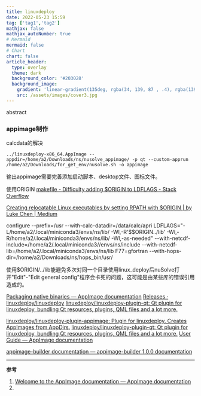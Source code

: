 ```yaml
---
title: linuxdeploy
date: 2022-05-23 15:59
tag: ['tag1','tag2']
mathjax: false
mathjax_autoNumber: true
# Mermaid
mermaid: false
# Chart
chart: false
article_header:
  type: overlay
  theme: dark
  background_color: '#203028'
  background_image:
    gradient: 'linear-gradient(135deg, rgba(34, 139, 87 , .4), rgba(139, 34, 139, .4))'
    src: /assets/images/cover3.jpg
---
```


abstract

<!--more-->

### appimage制作

calcdata的解决

```
../linuxdeploy-x86_64.AppImage --appdir=/home/a2/Downloads/ns/nusolve_appimage/ -p qt --custom-apprun /home/a2/Downloads/for_get_env/nusolve.sh -o appimage
```

输出appimage需要完善添加启动脚本、desktop文件、图标文件。


使用ORIGIN
[makefile - Difficulty adding $ORIGIN to LDFLAGS - Stack Overflow](https://stackoverflow.com/questions/62034115/difficulty-adding-origin-to-ldflags)

[Creating relocatable Linux executables by setting RPATH with $ORIGIN | by Luke Chen | Medium](https://nehckl0.medium.com/creating-relocatable-linux-executables-by-setting-rpath-with-origin-45de573a2e98)

configure --prefix=/usr --with-calc-datadir=/data/calc/apri LDFLAGS="-L/home/a2/.local/miniconda3/envs/ns/lib/ -Wl,-R'\$\$ORIGIN../lib' -Wl,-R/home/a2/.local/miniconda3/envs/ns/lib/ -Wl,-as-needed"  --with-netcdf-include=/home/a2/.local/miniconda3//envs/ns/include --with-netcdf-lib=/home/a2/.local/miniconda3/envs/ns/lib F77=gfortran --with-hops-dir=/home/a2/Downloads/ns/hops_bin/usr/

使用$ORIGIN/../lib能避免多次对同一个目录使用linux_deploy后nuSolve打开"Edit"-"Edit general config"程序会卡死的问题，这可能是由某些库的错误引用造成的。

[Packaging native binaries — AppImage documentation](https://docs.appimage.org/packaging-guide/from-source/native-binaries.html#packaging-from-source)
[Releases · linuxdeploy/linuxdeploy](https://github.com/linuxdeploy/linuxdeploy/releases/)
[linuxdeploy/linuxdeploy-plugin-qt: Qt plugin for linuxdeploy, bundling Qt resources, plugins, QML files and a lot more.](https://github.com/linuxdeploy/linuxdeploy-plugin-qt)



[linuxdeploy/linuxdeploy-plugin-appimage: Plugin for linuxdeploy. Creates AppImages from AppDirs.](https://github.com/linuxdeploy/linuxdeploy-plugin-appimage)
[linuxdeploy/linuxdeploy-plugin-qt: Qt plugin for linuxdeploy, bundling Qt resources, plugins, QML files and a lot more.](https://github.com/linuxdeploy/linuxdeploy-plugin-qt)
[User Guide — AppImage documentation](https://docs.appimage.org/user-guide/index.html)

[appimage-builder documentation — appimage-builder 1.0.0 documentation](https://appimage-builder.readthedocs.io/en/latest/index.html)

---

**参考**
1. [Welcome to the AppImage documentation — AppImage documentation](https://docs.appimage.org/index.html)
2. 
